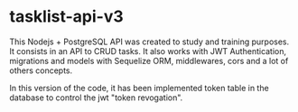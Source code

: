 # tasklist-api-v3

This Nodejs + PostgreSQL API was created to study and training purposes. It consists in an API to CRUD tasks. It also works with JWT Authentication, migrations and models with Sequelize ORM, middlewares, cors and a lot of others concepts.

In this version of the code, it has been implemented token table in the database to control the jwt "token revogation".